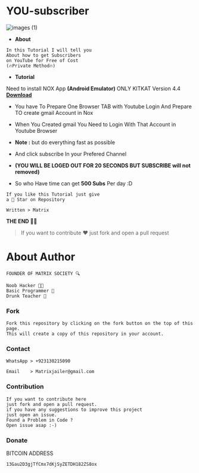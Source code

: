 # YOU-subscriber

![images (1)](https://user-images.githubusercontent.com/66746496/88455263-5cbfb680-ce8d-11ea-847b-a998cd08ee85.jpeg)

- **About**
```
In this Tutorial I will tell you
About how to get Subscribers
on YouTube for Free of Cost
(🔥Private Method🔥)
```

- **Tutorial**

Need to install NOX App  **(Android Emulator)** ONLY KITKAT Version  4.4 **[Download](https://www.bignox.com/blog/noxplayer-v6-6-1-0-release-note/)**

- You have To Prepare One Browser TAB with Youtube Login And Prepare TO create gmail Account in Nox

- When You Created gmail You Need to Login With That Account in Youtube Browser

- **Note :** but do everything fast as possible

- And click subscribe In your Prefered Channel

- **(YOU WILL BE LOGED OUT FOR 20 SECONDS BUT SUBSCRIBE will not removed)**

- So who Have time can get  **500 Subs** Per day :D

```
If you like this Tutorial just give
a 🌟 Star on Repository
```
```
Written > Matrix
```
**THE END 🙅‍♂️**

> If you want to contribute ❤️ just fork and open a pull request

# About Author
```
FOUNDER OF MATRIX SOCIETY 🔍
```
```
Noob Hacker 👨‍💻
Basic Programmer 🔡
Drunk Teacher 🍻
```
### Fork
```
Fork this repository by clicking on the fork button on the top of this page. 
This will create a copy of this repository in your account.
```
### Contact
```
WhatsApp > +923130215090
```
```
Email    > Matrixjailer@gmail.com
```
### Contribution
```
If you want to contribute here 
just fork and open a pull request. 
if you have any suggestions to improve this project 
just open an issue.
Found a Problem in Code ?
Open issue asap :-)
```
### Donate
BITCOIN ADDRESS
```
13Gau2D3gjTfCmx7dKjSyZETDH182ZS8ox
```
